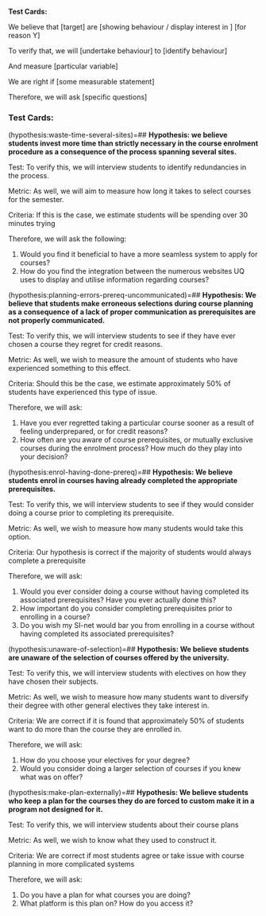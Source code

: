 **Test Cards:**

We believe that \[target\] are \[showing behaviour / display interest in \] \[for reason Y\]

To verify that, we will \[undertake behaviour\] to \[identify behaviour\]

And measure \[particular variable\]

We are right if \[some measurable statement\]

Therefore, we will ask \[specific questions\]

### Test Cards:

(hypothesis:waste-time-several-sites)=## **Hypothesis: we believe students invest more time than strictly necessary in the course enrolment procedure as a consequence of the process spanning several sites.**

Test: To verify this, we will interview students to identify redundancies in the process.

Metric: As well, we will aim to measure how long it takes to select courses for the semester.

Criteria: If this is the case, we estimate students will be spending over 30 minutes trying

Therefore, we will ask the following:

1) Would you find it beneficial to have a more seamless system to apply for courses?  
2) How do you find the integration between the numerous websites UQ uses to display and utilise information regarding courses?

(hypothesis:planning-errors-prereq-uncommunicated)=## **Hypothesis: We believe that students make erroneous selections during course planning as a consequence of a lack of proper communication as prerequisites are not properly communicated.**

Test: To verify this, we will interview students to see if they have ever chosen a course they regret for credit reasons.

Metric: As well, we wish to measure the amount of students who have experienced something to this effect.

Criteria: Should this be the case, we estimate approximately 50% of students have experienced this type of issue.

Therefore, we will ask:

1) Have you ever regretted taking a particular course sooner as a result of feeling underprepared, or for credit reasons?  
2) How often are you aware of course prerequisites, or mutually exclusive courses during the enrolment process? How much do they play into your decision?

(hypothesis:enrol-having-done-prereq)=## **Hypothesis: We believe students enrol in courses having already completed the appropriate prerequisites.**

Test: To verify this, we will interview students to see if they would consider doing a course prior to completing its prerequisite.

Metric: As well, we wish to measure how many students would take this option.

Criteria: Our hypothesis is correct if the majority of students would always complete a prerequisite

Therefore, we will ask:

1) Would you ever consider doing a course without having completed its associated prerequisites? Have you ever actually done this?  
2) How important do you consider completing prerequisites prior to enrolling in a course?  
3) Do you wish my SI-net would bar you from enrolling in a course without having completed its associated prerequisites?

(hypothesis:unaware-of-selection)=## **Hypothesis: We believe students are unaware of the selection of courses offered by the university.**

Test: To verify this, we will interview students with electives on how they have chosen their subjects.

Metric: As well, we wish to measure how many students want to diversify their degree with other general electives they take interest in.

Criteria: We are correct if it is found that approximately 50% of students want to do more than the course they are enrolled in.

Therefore, we will ask:

1) How do you choose your electives for your degree?  
2) Would you consider doing a larger selection of courses if you knew what was on offer?

(hypothesis:make-plan-externally)=## **Hypothesis: We believe students who keep a plan for the courses they do are forced to custom make it in a program not designed for it.**

Test: To verify this, we will interview students about their course plans

Metric: As well, we wish to know what they used to construct it.

Criteria: We are correct if most students agree or take issue with course planning in more complicated systems

Therefore, we will ask: 

1) Do you have a plan for what courses you are doing?  
2) What platform is this plan on? How do you access it?